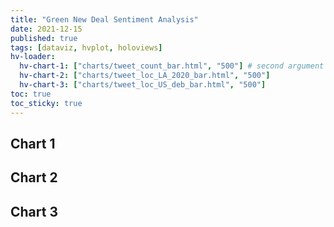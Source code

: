 ```yaml
---
title: "Green New Deal Sentiment Analysis"
date: 2021-12-15
published: true
tags: [dataviz, hvplot, holoviews]
hv-loader:
  hv-chart-1: ["charts/tweet_count_bar.html", "500"] # second argument is the height
  hv-chart-2: ["charts/tweet_loc_LA_2020_bar.html", "500"]
  hv-chart-3: ["charts/tweet_loc_US_deb_bar.html", "500"]
toc: true
toc_sticky: true
---
```


## Chart 1

<div id="hv-chart-1"></div>

## Chart 2

<div id="hv-chart-2"></div>

## Chart 3

<div id="hv-chart-3"></div>


